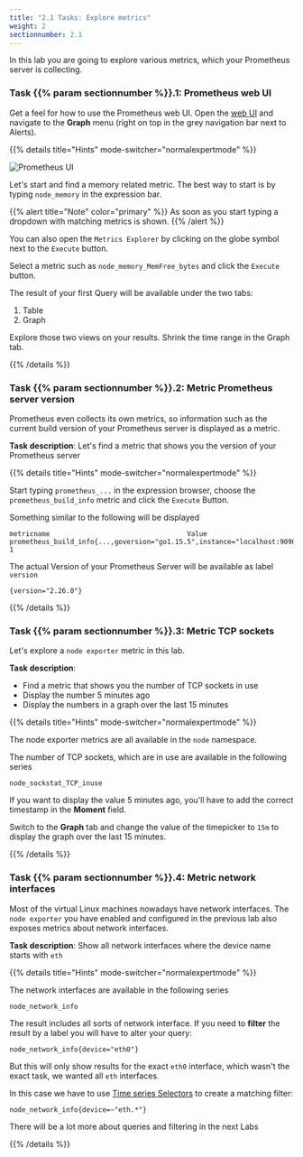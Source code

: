 ```yaml
---
title: "2.1 Tasks: Explore metrics"
weight: 2
sectionnumber: 2.1
---
```


In this lab you are going to explore various metrics, which your Prometheus server is collecting.

### Task {{% param sectionnumber %}}.1: Prometheus web UI

Get a feel for how to use the Prometheus web UI. Open the [web UI](http://LOCALHOST:9090) and navigate to the **Graph** menu (right on top in the grey navigation bar next to Alerts).

{{% details title="Hints" mode-switcher="normalexpertmode" %}}

![Prometheus UI](../prometheus-ui.png)

Let's start and find a memory related metric. The best way to start is by typing `node_memory` in the expression bar.

{{% alert title="Note" color="primary" %}}
As soon as you start typing a dropdown with matching metrics is shown.
{{% /alert %}}

You can also open the `Metrics Explorer` by clicking on the globe symbol next to the `Execute` button.

Select a metric such as `node_memory_MemFree_bytes` and click the `Execute` button.

The result of your first Query will be available under the two tabs:

1. Table
1. Graph

Explore those two views on your results. Shrink the time range in the Graph tab.

{{% /details %}}

### Task {{% param sectionnumber %}}.2: Metric Prometheus server version

Prometheus even collects its own metrics, so information such as the current build version of your Prometheus server is displayed as a metric.

**Task description**: Let's find a metric that shows you the version of your Prometheus server

{{% details title="Hints" mode-switcher="normalexpertmode" %}}

Start typing `prometheus_...` in the expression browser, choose the `prometheus_build_info` metric and click the `Execute` Button.

Something similar to the following will be displayed

```promql
metricname                                  Value
prometheus_build_info{...,goversion="go1.15.5",instance="localhost:9090",job="prometheus",version="2.26.0"} 1
```

The actual Version of your Prometheus Server will be available as label `version`
```promql
{version="2.26.0"}
```

{{% /details %}}

### Task {{% param sectionnumber %}}.3: Metric TCP sockets

Let's explore a `node exporter` metric in this lab.

**Task description**:

* Find a metric that shows you the number of TCP sockets in use
* Display the number 5 minutes ago
* Display the numbers in a graph over the last 15 minutes


{{% details title="Hints" mode-switcher="normalexpertmode" %}}

The node exporter metrics are all available in the `node` namespace.

The number of TCP sockets, which are in use are available in the following series

```promql
node_sockstat_TCP_inuse
```

If you want to display the value 5 minutes ago, you'll have to add the correct timestamp in the **Moment** field.

Switch to the **Graph** tab and change the value of the timepicker to `15m` to display the graph over the last 15 minutes.

{{% /details %}}

### Task {{% param sectionnumber %}}.4: Metric network interfaces

Most of the virtual Linux machines nowadays have network interfaces. The `node exporter` you have enabled and configured in the previous lab also exposes metrics about network interfaces.

**Task description**: Show all network interfaces where the device name starts with `eth`

{{% details title="Hints" mode-switcher="normalexpertmode" %}}

The network interfaces are available in the following series

```promql
node_network_info
```

The result includes all sorts of network interface. If you need to **filter** the result by a label you will have to alter your query:

```promql
node_network_info{device="eth0"}
```

But this will only show results for the exact `eth0` interface, which wasn't the exact task, we wanted all `eth` interfaces.

In this case we have to use [Time series Selectors](https://prometheus.io/docs/prometheus/latest/querying/basics/#time-series-selectors) to create a matching filter:

```promql
node_network_info{device=~"eth.*"}
```

There will be a lot more about queries and filtering in the next Labs

{{% /details %}}
